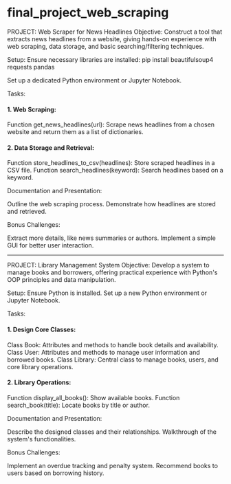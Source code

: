 # final_project_web_scraping

PROJECT: Web Scraper for News Headlines
Objective:
Construct a tool that extracts news headlines from a website, giving hands-on experience with web scraping, data storage, and basic searching/filtering techniques.

Setup:
Ensure necessary libraries are installed:
pip install beautifulsoup4 requests pandas

Set up a dedicated Python environment or Jupyter Notebook.

Tasks:

#### 1. Web Scraping:

   
Function get_news_headlines(url):
   Scrape news headlines from a chosen website and return them as a list of dictionaries.

#### 2. Data Storage and Retrieval:

   
Function store_headlines_to_csv(headlines):
   Store scraped headlines in a CSV file.
Function search_headlines(keyword):
 Search headlines based on a keyword.

Documentation and Presentation:

Outline the web scraping process.
Demonstrate how headlines are stored and retrieved.

Bonus Challenges:

Extract more details, like news summaries or authors.
Implement a simple GUI for better user interaction.

---
PROJECT: Library Management System
Objective:
Develop a system to manage books and borrowers, offering practical experience with Python's OOP principles and data manipulation.

Setup:
Ensure Python is installed.
Set up a new Python environment or Jupyter Notebook.

Tasks:

#### 1. Design Core Classes:

   
Class Book:
   Attributes and methods to handle book details and availability.
Class User:
 Attributes and methods to manage user information and borrowed books.
Class Library:
Central class to manage books, users, and core library operations.

#### 2. Library Operations:

   
Function display_all_books():
   Show available books.
Function search_book(title):
 Locate books by title or author.

Documentation and Presentation:

Describe the designed classes and their relationships.
Walkthrough of the system's functionalities.

Bonus Challenges:

Implement an overdue tracking and penalty system.
Recommend books to users based on borrowing history.
